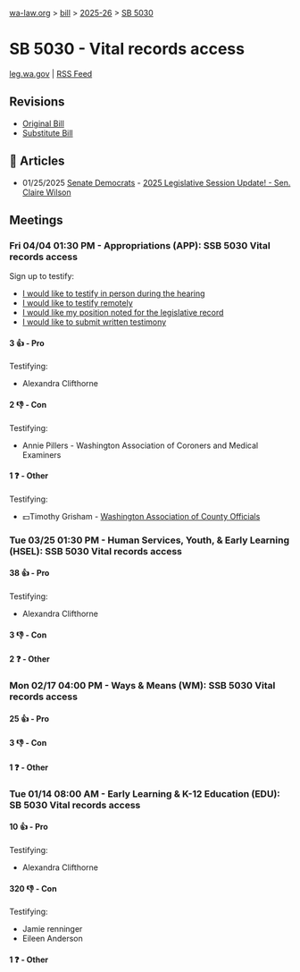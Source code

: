 [wa-law.org](/) > [bill](/bill/) > [2025-26](/bill/2025-26/) > [SB 5030](/bill/2025-26/sb/5030/)

# SB 5030 - Vital records access
[leg.wa.gov](https://app.leg.wa.gov/billsummary?BillNumber=5030&Year=2025&Initiative=false) | [RSS Feed](./rss.xml)

## Revisions
* [Original Bill](1/)
* [Substitute Bill](S/)

## 📰 Articles
* 01/25/2025 [Senate Democrats](/org/senate_democrats/) - [2025 Legislative Session Update! - Sen. Claire Wilson](https://senatedemocrats.wa.gov/wilson/2025/01/24/2025-legislative-session-update/#:~:text=SB%205030)

## Meetings
### Fri 04/04 01:30 PM - Appropriations (APP): SSB 5030 Vital records access
Sign up to testify:
* [I would like to testify in person during the hearing](https://app.leg.wa.gov/csi/Testifier/Add?chamber=House&mId=33248&aId=166831&caId=26867&tId=1)
* [I would like to testify remotely](https://app.leg.wa.gov/csi/Testifier/Add?chamber=House&mId=33248&aId=166831&caId=26867&tId=2)
* [I would like my position noted for the legislative record](https://app.leg.wa.gov/csi/Testifier/Add?chamber=House&mId=33248&aId=166831&caId=26867&tId=3)
* [I would like to submit written testimony](https://app.leg.wa.gov/csi/Testifier/Add?chamber=House&mId=33248&aId=166831&caId=26867&tId=4)

#### 3 👍 - Pro
Testifying:
* Alexandra Clifthorne

#### 2 👎 - Con
Testifying:
* Annie Pillers - Washington Association of Coroners and Medical Examiners

#### 1 ❓ - Other
Testifying:
* 💵Timothy Grisham - [Washington Association of County Officials](/org/washington_association_of_county_officials/)

### Tue 03/25 01:30 PM - Human Services, Youth, & Early Learning (HSEL): SSB 5030 Vital records access
#### 38 👍 - Pro
Testifying:
* Alexandra Clifthorne

#### 3 👎 - Con

#### 2 ❓ - Other

### Mon 02/17 04:00 PM - Ways & Means (WM): SSB 5030 Vital records access
#### 25 👍 - Pro

#### 3 👎 - Con

#### 1 ❓ - Other

### Tue 01/14 08:00 AM - Early Learning & K-12 Education (EDU): SB 5030 Vital records access
#### 10 👍 - Pro
Testifying:
* Alexandra Clifthorne

#### 320 👎 - Con
Testifying:
* Jamie renninger
* Eileen Anderson

#### 1 ❓ - Other
